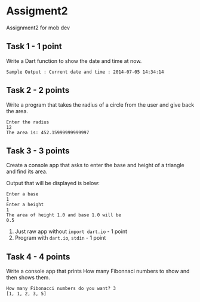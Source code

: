 # Assigment2
Assignment2 for mob dev

## Task 1 - 1 point
Write a Dart function to show the date and time at now.

```
Sample Output : Current date and time : 2014-07-05 14:34:14
```

## Task 2 - 2 points

Write a program that takes the radius of a circle from the user and give back the area.

```
Enter the radius
12
The area is: 452.15999999999997
```

## Task 3 - 3 points
Create a console app that asks to enter the base and height of a triangle and find its area.

Output that will be displayed is below:
```
Enter a base
1
Enter a height
1
The area of height 1.0 and base 1.0 will be
0.5
```
1. Just raw app without `import dart.io` - 1 point
2. Program with `dart.io`, `stdin` - 1 point

## Task 4 - 4 points

Write a console app that prints How many Fibonnaci numbers to show and then shows them.

```
How many Fibonacci numbers do you want? 3
[1, 1, 2, 3, 5]
```
